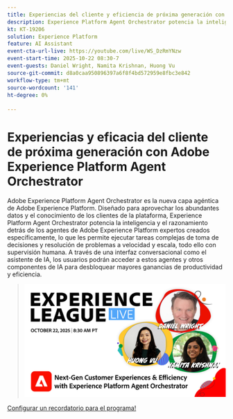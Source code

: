 ```yaml
---
title: Experiencias del cliente y eficiencia de próxima generación con Adobe Experience Platform Agent Orchestrator
description: Experience Platform Agent Orchestrator potencia la inteligencia y el razonamiento detrás de los agentes de Adobe Experience Platform expertos creados específicamente, lo que les permite ejecutar tareas complejas de toma de decisiones y resolución de problemas a velocidad y escala.
kt: KT-19206
solution: Experience Platform
feature: AI Assistant
event-cta-url-live: https://youtube.com/live/WS_DzRmYNzw
event-start-time: 2025-10-22 08:30-7
event-guests: Daniel Wright, Namita Krishnan, Huong Vu
source-git-commit: d8a0caa950896397a6f8f4bd572959e8fbc3e842
workflow-type: tm+mt
source-wordcount: '141'
ht-degree: 0%

---
```


# Experiencias y eficacia del cliente de próxima generación con Adobe Experience Platform Agent Orchestrator

Adobe Experience Platform Agent Orchestrator es la nueva capa agéntica de Adobe Experience Platform. Diseñado para aprovechar los abundantes datos y el conocimiento de los clientes de la plataforma, Experience Platform Agent Orchestrator potencia la inteligencia y el razonamiento detrás de los agentes de Adobe Experience Platform expertos creados específicamente, lo que les permite ejecutar tareas complejas de toma de decisiones y resolución de problemas a velocidad y escala, todo ello con supervisión humana. A través de una interfaz conversacional como el asistente de IA, los usuarios podrán acceder a estos agentes y otros componentes de IA para desbloquear mayores ganancias de productividad y eficiencia.

> ![Mostrar titular](assets/WebBanner-Oct22-2025.jpg)

[Configurar un recordatorio para el programa!](https://youtube.com/live/WS_DzRmYNzw)
